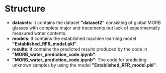 # Structure
+ **datasets**: It contains the dataset **"dataset2"** consisting of global MORB glasses with complete major and tracements but lack of experimentally measured water contents.
+ **models**: It contains the established machine learning model **"Established_RFR_model.pkl"**.
+ **results**: It contains the predicted results produced by the code in **"MORB_water_prediction_code.ipynb"**.
+ **"MORB_water_prediction_code.ipynb"**: The code for predicting unknown samples by using the model **"Established_RFR_model.pkl"**.
